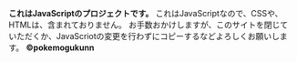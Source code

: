 ********これはJavaScriptのプロジェクトです。********
これはJavaScriptなので、CSSや、HTMLは、含まれておりません。
お手数おかけしますが、このサイトを閉じていただくか、JavaScriotの変更を行わずにコピーするなどよろしくお願いします。
******©︎pokemogukunn******
